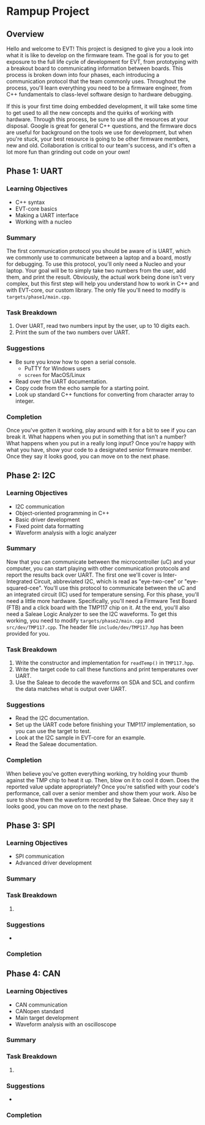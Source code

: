 # Rampup Project

## Overview

Hello and welcome to EVT! This project is designed to give you a look into what
it is like to develop on the firmware team. The goal is for you to get exposure
to the full life cycle of development for EVT, from prototyping with a breakout
board to communicating information between boards. This process is broken down
into four phases, each introducing a communication protocol that the team
commonly uses. Throughout the process, you'll learn everything you need to be a
firmware engineer, from C++ fundamentals to class-level software design to
hardware debugging.

If this is your first time doing embedded development, it will take some time
to get used to all the new concepts and the quirks of working with hardware.
Through this process, be sure to use all the resources at your disposal.
Google is great for general C++ questions, and the firmware docs are useful for
background on the tools we use for development, but when you're stuck, your
best resource is going to be other firmware members, new and old. Collaboration
is critical to our team's success, and it's often a lot more fun than
grinding out code on your own!


## Phase 1: UART

### Learning Objectives
- C++ syntax
- EVT-core basics
- Making a UART interface
- Working with a nucleo

### Summary
The first communication protocol you should be aware of is UART, which we
commonly use to communicate between a laptop and a board, mostly for debugging.
To use this protocol, you'll only need a Nucleo and your laptop. Your goal will
be to simply take two numbers from the user, add them, and print the result.
Obviously, the actual work being done isn't very complex, but this first step
will help you understand how to work in C++ and with EVT-core, our custom
library. The only file you'll need to modify is `targets/phase1/main.cpp`.

### Task Breakdown
1. Over UART, read two numbers input by the user, up to 10 digits each.
2. Print the sum of the two numbers over UART.

### Suggestions
- Be sure you know how to open a serial console.
    - PuTTY for Windows users
    - `screen` for MacOS/Linux
- Read over the UART documentation.
- Copy code from the echo sample for a starting point.
- Look up standard C++ functions for converting from character array to
  integer.

### Completion
Once you've gotten it working, play around with it for a bit to see if you can
break it. What happens when you put in something that isn't a number? What
happens when you put in a really long input? Once you're happy with what you
have, show your code to a designated senior firmware member. Once they say it
looks good, you can move on to the next phase.


## Phase 2: I2C

### Learning Objectives
- I2C communication
- Object-oriented programming in C++
- Basic driver development
- Fixed point data formatting
- Waveform analysis with a logic analyzer

### Summary
Now that you can communicate between the microcontroller (uC) and your 
computer, you can start playing with other communication protocols and report
the results back over UART. The first one we'll cover is Inter-Integrated
Circuit, abbreviated I2C, which is read as "eye-two-cee" or "eye-squared-cee".
You'll use this protocol to communicate between the uC and an integrated
circuit (IC) used for temperature sensing. For this phase, you'll need a little
more hardware. Specifically, you'll need a Firmware Test Board (FTB) and a click
board with the TMP117 chip on it. At the end, you'll also need a Saleae Logic
Analyzer to see the I2C waveforms. To get this working, you need to modify
`targets/phase2/main.cpp` and `src/dev/TMP117.cpp`. The header file
`include/dev/TMP117.hpp` has been provided for you.

### Task Breakdown
1. Write the constructor and implementation for `readTemp()` in `TMP117.hpp`.
2. Write the target code to call these functions and print temperatures over 
UART.
3. Use the Saleae to decode the waveforms on SDA and SCL and confirm the data 
matches what is output over UART.

### Suggestions
- Read the I2C documentation.
- Set up the UART code before finishing your TMP117 implementation, so you can
use the target to test.
- Look at the I2C sample in EVT-core for an example.
- Read the Saleae documentation.

### Completion
When believe you've gotten everything working, try holding your thumb against
the TMP chip to heat it up. Then, blow on it to cool it down. Does the reported
value update appropriately? Once you're satisfied with your code's performance,
call over a senior member and show them your work. Also be sure to show them the
waveform recorded by the Saleae. Once they say it looks good, you can move on to
the next phase.


## Phase 3: SPI

### Learning Objectives
- SPI communication
- Advanced driver development

### Summary


### Task Breakdown
1.

### Suggestions
- 

### Completion



## Phase 4: CAN

### Learning Objectives
- CAN communication
- CANopen standard
- Main target development
- Waveform analysis with an oscilloscope

### Summary


### Task Breakdown
1.

### Suggestions
- 

### Completion

